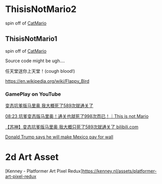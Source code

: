 # ThisisNotMario2

spin off of [CatMario](https://www.youtube.com/watch?v=ejyYNrPXs3o)

## ThisisNotMario1

spin off of [CatMario](https://www.youtube.com/watch?v=ejyYNrPXs3o)

Source code might be ugh....

任天堂送你上天堂！(cough blood!)

https://en.wikipedia.org/wiki/Flappy_Bird

### GamePlay on YouTube

[变态坑爹版马里奥 我大概死了589次就通关了](https://www.youtube.com/watch?v=KdCfoteiJ1c&lc=UgwPzWHwp6XW6MXX1TV4AaABAg)

[08:23 坑爹变态版马里奥！通关也就死了998次而已！｜This is not Mario](https://www.youtube.com/watch?v=S3hiQ9cKHLY&t=7s)

[【苏神】变态坑爹版马里奥 我大概只死了589次就通关了 bilibili.com](https://www.bilibili.com/video/BV1XW411F71p/?vd_source=1063495a172853c2c3437f2ecc5b875b)

[Donald Trump says he will make Mexico pay for wall](https://www.youtube.com/watch?v=-yfIxBjOw3o&t=2s)

# 2d Art Asset 

[Kenney - Platformer Art Pixel Redux]<https://kenney.nl/assets/platformer-art-pixel-redux>
